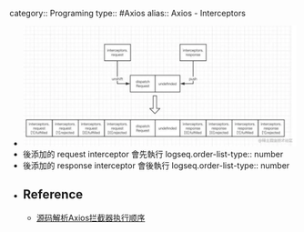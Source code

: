category:: Programing
type:: #Axios
alias:: Axios - Interceptors

- ![axios_interceptors.webp](../assets/axios_interceptors_1704155074338_0.webp)
- 後添加的 request interceptor 會先執行
  logseq.order-list-type:: number
- 後添加的 response interceptor 會後執行
  logseq.order-list-type:: number
- ## Reference
	- [源码解析Axios拦截器执行顺序](https://juejin.cn/post/7128217937470554120)